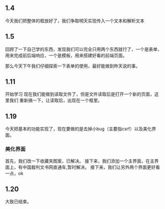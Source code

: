 ## 1.4

今天我们把整体的框放好了，我们争取明天实现传入一个文本和解析文本

## 1.5

回顾了一下自己学的东西，发现我们可以完全只用两个东西就行了，一个是表单，用来完成前后端响应，一个是模板，用来搭建好看的前端页面。

那么今天下午我们仔细探索一下表单的使用，最好能做到昨天说的事。

## 1.11
开始学习
现在我们能做到读取文件了，但是文件读取后是打开一个新的页面，这里我们
重新搞一下，让读取后，出现在一个框里。
## 1.19
今天把基本的功能实现了，现在要做的是去掉小bug（主要指csrf）以及美化界面。
### 美化界面
首先，我们改一下收藏夹图案，已解决。
接下来，我们添加一个主界面，在主界面上，有中国裁判文书网直通车,暂时解决。
接下来，我们让另外两个界面更好看一点，ok

## 1.20

大致已结束。